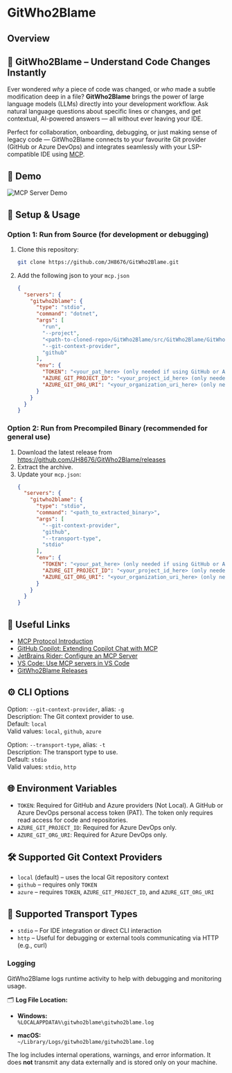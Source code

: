 # GitWho2Blame

## Overview

## 🧠 GitWho2Blame – Understand Code Changes Instantly

Ever wondered *why* a piece of code was changed, or *who* made a subtle modification deep in a file? **GitWho2Blame** brings the power of large language models (LLMs) directly into your development workflow. Ask natural language questions about specific lines or changes, and get contextual, AI-powered answers — all without ever leaving your IDE.

Perfect for collaboration, onboarding, debugging, or just making sense of legacy code — GitWho2Blame connects to your favourite Git provider (GitHub or Azure DevOps) and integrates seamlessly with your LSP-compatible IDE using [MCP](https://modelcontextprotocol.io/introduction).

## 🚀 Demo

![MCP Server Demo](./media/demo.gif)

## 🔧 Setup & Usage

### Option 1: Run from Source (for development or debugging)

1. Clone this repository:
    ```bash
    git clone https://github.com/JH8676/GitWho2Blame.git
    ```
2. Add the following json to your `mcp.json`
    ```json
    {
      "servers": {
        "gitwho2blame": {
          "type": "stdio",
          "command": "dotnet",
          "args": [
            "run",
            "--project",
            "<path-to-cloned-repo>/GitWho2Blame/src/GitWho2Blame/GitWho2Blame.csproj",
            "--git-context-provider",
            "github"
          ],
          "env": {
            "TOKEN": "<your_pat_here> (only needed if using GitHub or Azure DevOps context providers)",
            "AZURE_GIT_PROJECT_ID": "<your_project_id_here> (only needed for Azure DevOps)",
            "AZURE_GIT_ORG_URI": "<your_organization_uri_here> (only needed for Azure DevOps)"
          }
        }
      }
    }
    ```

### Option 2: Run from Precompiled Binary (recommended for general use)

1. Download the latest release from https://github.com/JH8676/GitWho2Blame/releases
2. Extract the archive.
3. Update your `mcp.json`:
    ```json
    {
      "servers": {
        "gitwho2blame": {
          "type": "stdio",
          "command": "<path_to_extracted_binary>",
          "args": [
            "--git-context-provider",
            "github",
            "--transport-type",
            "stdio"
          ],
          "env": {
            "TOKEN": "<your_pat_here> (only needed if using GitHub or Azure DevOps context providers)",
            "AZURE_GIT_PROJECT_ID": "<your_project_id_here> (only needed if using Azure)",
            "AZURE_GIT_ORG_URI": "<your_organization_uri_here> (only needed if using Azure)"
          }
        }
      }
    }
    ```

## 🔗 Useful Links

- [MCP Protocol Introduction](https://modelcontextprotocol.io/introduction)
- [GitHub Copilot: Extending Copilot Chat with MCP](https://docs.github.com/en/copilot/how-tos/context/model-context-protocol/extending-copilot-chat-with-mcp)
- [JetBrains Rider: Configure an MCP Server](https://www.jetbrains.com/help/ai-assistant/configure-an-mcp-server.html)
- [VS Code: Use MCP servers in VS Code](https://code.visualstudio.com/docs/copilot/chat/mcp-servers)
- [GitWho2Blame Releases](https://github.com/JH8676/GitWho2Blame/releases)

## ⚙️ CLI Options

Option: `--git-context-provider`, alias: `-g`  
Description: The Git context provider to use.  
Default: `local`  
Valid values: `local`, `github`, `azure`

Option: `--transport-type`, alias: `-t`  
Description: The transport type to use.  
Default: `stdio`  
Valid values: `stdio`, `http`

## 🌐 Environment Variables

- `TOKEN`: Required for GitHub and Azure providers (Not Local). A GitHub or Azure DevOps personal access token (PAT). The token only requires read access for code and repositories.
- `AZURE_GIT_PROJECT_ID`: Required for Azure DevOps only.
- `AZURE_GIT_ORG_URI`: Required for Azure DevOps only.

## 🛠 Supported Git Context Providers

- `local` (default) – uses the local Git repository context
- `github` – requires only `TOKEN`
- `azure` – requires `TOKEN`, `AZURE_GIT_PROJECT_ID`, and `AZURE_GIT_ORG_URI`

## 🔌 Supported Transport Types

- `stdio` – For IDE integration or direct CLI interaction
- `http` – Useful for debugging or external tools communicating via HTTP (e.g., curl)

### Logging

GitWho2Blame logs runtime activity to help with debugging and monitoring usage.

🗂️ **Log File Location:**

- **Windows:**  
  `%LOCALAPPDATA%\gitwho2blame\gitwho2blame.log`

- **macOS:**  
  `~/Library/Logs/gitwho2blame/gitwho2blame.log`

The log includes internal operations, warnings, and error information. It does **not** transmit any data externally and is stored only on your machine.
